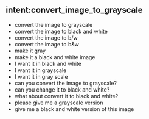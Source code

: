 ## intent:convert_image_to_grayscale
- convert the image to grayscale
- convert the image to black and white
- convert the image to b/w
- convert the image to b&w
- make it gray
- make it a black and white image
- I want it in black and white
- I want it in grayscale
- I want it in gray scale
- can you convert the image to grayscale?
- can you change it to black and white?
- what about convert it to black and white?
- please give me a grayscale version
- give me a black and white version of this image
